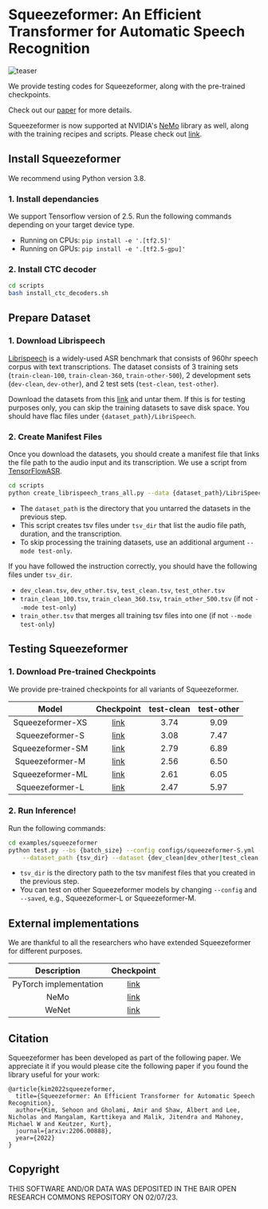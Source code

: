 # Squeezeformer:  An Efficient Transformer for Automatic Speech Recognition
![teaser](https://user-images.githubusercontent.com/50283958/172300924-157b8458-0e95-4b2e-b992-fc7927738146.png)


We provide testing codes for Squeezeformer, along with the pre-trained checkpoints.

Check out our [paper](https://arxiv.org/pdf/2206.00888.pdf) for more details.


Squeezeformer is now supported at NVIDIA's  [NeMo](https://docs.nvidia.com/deeplearning/nemo/user-guide/docs/en/stable/starthere/intro.html#:~:text=NVIDIA%20NeMo%2C%20part%20of%20the,%2DSpeech%20(TTS)%20models.) library as well, along with the training recipes and scripts. Please check out [link](https://github.com/NVIDIA/NeMo/tree/main/examples/asr/conf/squeezeformer).


## Install Squeezeformer

We recommend using Python version 3.8.  

### 1. Install dependancies

We support Tensorflow version of 2.5. Run the following commands depending on your target device type.

* Running on CPUs: `pip install -e '.[tf2.5]'`
* Running on GPUs: `pip install -e '.[tf2.5-gpu]'`

### 2. Install CTC decoder 
```bash
cd scripts
bash install_ctc_decoders.sh
```

## Prepare Dataset

### 1. Download Librispeech

[Librispeech](https://ieeexplore.ieee.org/document/7178964) is a widely-used ASR benchmark that consists of 960hr speech corpus with text transcriptions.
The dataset consists of 3 training sets (`train-clean-100`, `train-clean-360`, `train-other-500`), 
2 development sets (`dev-clean`, `dev-other`), and 2 test sets (`test-clean`, `test-other`).

Download the datasets from this [link](http://www.openslr.org/12) and untar them.
If this is for testing purposes only, you can skip the training datasets to save disk space.
You should have flac files under `{dataset_path}/LibriSpeech`.

### 2. Create Manifest Files

Once you download the datasets, you should create a manifest file that links the file path to the audio input and its transcription.
We use a script from [TensorFlowASR](https://github.com/TensorSpeech/TensorFlowASR).

```bash
cd scripts
python create_librispeech_trans_all.py --data {dataset_path}/LibriSpeech --output {tsv_dir}
```
* The `dataset_path` is the directory that you untarred the datasets in the previous step.
* This script creates tsv files under `tsv_dir` that list the audio file path, duration, and the transcription.
* To skip processing the training datasets, use an additional argument `--mode test-only`.

If you have followed the instruction correctly, you should have the following files under `tsv_dir`.
* `dev_clean.tsv`, `dev_other.tsv`, `test_clean.tsv`, `test_other.tsv`
* `train_clean_100.tsv`, `train_clean_360.tsv`, `train_other_500.tsv` (if not `--mode test-only`)
* `train_other.tsv` that merges all training tsv files into one (if not `--mode test-only`)


## Testing Squeezeformer

### 1. Download Pre-trained Checkpoints

We provide pre-trained checkpoints for all variants of Squeezeformer.

|      **Model**      |                                                  **Checkpoint**                            | **test-clean** | **test-other** |
| :-----------------: | :---------------------------------------------------------------------------------------:  | :------------: | :------------: |
|  Squeezeformer-XS   | [link](https://drive.google.com/file/d/1qSukKHz2ltBiWU-xHGmI-P9ziPJcLcSu/view?usp=sharing) |    3.74        |      9.09      |
|  Squeezeformer-S    | [link](https://drive.google.com/file/d/1PGao0AOe5aQXc-9eh2RDQZnZ4UcefcHB/view?usp=sharing) |    3.08        |      7.47      |
|  Squeezeformer-SM   | [link](https://drive.google.com/file/d/17cL1p0KJgT-EBu_-bg3bF7-Uh-pnf-8k/view?usp=sharing) |    2.79        |      6.89      |
|  Squeezeformer-M    | [link](https://drive.google.com/file/d/1fbaby-nOxHAGH0GqLoA0DIjFDPaOBl1d/view?usp=sharing) |    2.56        |      6.50      |
|  Squeezeformer-ML   | [link](https://drive.google.com/file/d/1-ZPtJjJUHrcbhPp03KioadenBtKpp-km/view?usp=sharing) |    2.61        |      6.05      |
|  Squeezeformer-L    | [link](https://drive.google.com/file/d/1LJua7A4ZMoZFi2cirf9AnYEl51pmC-m5/view?usp=sharing) |    2.47        |      5.97      |


### 2. Run Inference!

Run the following commands:
```bash
cd examples/squeezeformer
python test.py --bs {batch_size} --config configs/squeezeformer-S.yml --saved squeezeformer-S.h5 \
    --dataset_path {tsv_dir} --dataset {dev_clean|dev_other|test_clean|test_other}
```

* `tsv_dir` is the directory path to the tsv manifest files that you created in the previous step.
* You can test on other Squeezeformer models by changing `--config` and `--saved`, e.g., Squeezeformer-L or Squeezeformer-M.

## External implementations 
We are thankful to all the researchers who have extended Squeezeformer for different purposes.

|      **Description**      | **Checkpoint**                                    | 
| :-----------------------: | :----------------------------------------------:  |
|  PyTorch implementation   | [link](https://github.com/upskyy/Squeezeformer)   | 
|  NeMo                     | [link](https://github.com/NVIDIA/NeMo/tree/main/examples/asr/conf/squeezeformer)   | 
|  WeNet                    | [link](https://github.com/wenet-e2e/wenet) |


## Citation
Squeezeformer has been developed as part of the following paper. We appreciate it if you would please cite the following paper if you found the library useful for your work:

```text
@article{kim2022squeezeformer,
  title={Squeezeformer: An Efficient Transformer for Automatic Speech Recognition},
  author={Kim, Sehoon and Gholami, Amir and Shaw, Albert and Lee, Nicholas and Mangalam, Karttikeya and Malik, Jitendra and Mahoney, Michael W and Keutzer, Kurt},
  journal={arxiv:2206.00888},
  year={2022}
}
```

## Copyright

THIS SOFTWARE AND/OR DATA WAS DEPOSITED IN THE BAIR OPEN RESEARCH COMMONS REPOSITORY ON 02/07/23.
